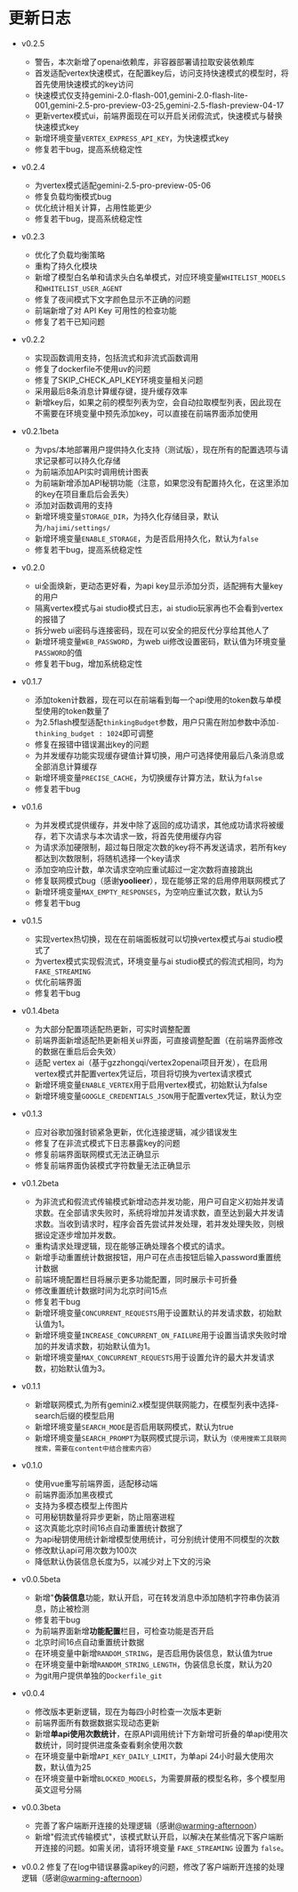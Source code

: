 # 更新日志
* v0.2.5
   * 警告，本次新增了openai依赖库，非容器部署请拉取安装依赖库
   * 首发适配vertex快速模式，在配置key后，访问支持快速模式的模型时，将首先使用快速模式的key访问
   * 快速模式仅支持gemini-2.0-flash-001,gemini-2.0-flash-lite-001,gemini-2.5-pro-preview-03-25,gemini-2.5-flash-preview-04-17
   * 更新vertex模式ui，前端界面现在可以开启关闭假流式，快速模式与替换快速模式key
   * 新增环境变量`VERTEX_EXPRESS_API_KEY`，为快速模式key
   * 修复若干bug，提高系统稳定性

* v0.2.4
   * 为vertex模式适配gemini-2.5-pro-preview-05-06
   * 修复负载均衡模式bug
   * 优化统计相关计算，占用性能更少
   * 修复若干bug，提高系统稳定性

* v0.2.3
   * 优化了负载均衡策略
   * 重构了持久化模块
   * 新增了模型白名单和请求头白名单模式，对应环境变量`WHITELIST_MODELS`和`WHITELIST_USER_AGENT`
   * 修复了夜间模式下文字颜色显示不正确的问题
   * 前端新增了对 API Key 可用性的检查功能
   * 修复了若干已知问题
* v0.2.2
    * 实现函数调用支持，包括流式和非流式函数调用
    * 修复了dockerfile不使用uv的问题
    * 修复了SKIP_CHECK_API_KEY环境变量相关问题
    * 采用最后8条消息计算缓存键，提升缓存效率
    * 新增key后，如果之前的模型列表为空，会自动拉取模型列表，因此现在不需要在环境变量中预先添加key，可以直接在前端界面添加使用
* v0.2.1beta
    * 为vps/本地部署用户提供持久化支持（测试版），现在所有的配置选项与请求记录都可以持久化存储
    * 为前端添加API实时调用统计图表
    * 为前端新增添加API秘钥功能（注意，如果您没有配置持久化，在这里添加的key在项目重启后会丢失）
    * 添加对函数调用的支持
    * 新增环境变量`STORAGE_DIR`，为持久化存储目录，默认为`/hajimi/settings/`
    * 新增环境变量`ENABLE_STORAGE`，为是否启用持久化，默认为`false` 
    * 修复若干bug，提高系统稳定性
* v0.2.0
    * ui全面焕新，更动态更好看，为api key显示添加分页，适配拥有大量key的用户
    * 隔离vertex模式与ai studio模式日志，ai studio玩家再也不会看到vertex的报错了
    * 拆分web ui密码与连接密码，现在可以安全的把反代分享给其他人了
    * 新增环境变量`WEB_PASSWORD`，为web ui修改设置密码，默认值为环境变量`PASSWORD`的值
    * 修复若干bug，增加系统稳定性
* v0.1.7
    * 添加token计数器，现在可以在前端看到每一个api使用的token数与单模型使用的token数量了
    * 为2.5flash模型适配`thinkingBudget`参数，用户只需在附加参数中添加`- thinking_budget : 1024`即可调整
    * 修复在报错中错误漏出key的问题
    * 为并发缓存功能实现缓存键值计算切换，用户可选择使用最后八条消息或全部消息计算缓存
    * 新增环境变量`PRECISE_CACHE`，为切换缓存计算方法，默认为`false`
    * 修复若干bug
* v0.1.6
    * 为并发模式提供缓存，并发中除了返回的成功请求，其他成功请求将被缓存，若下次请求与本次请求一致，将首先使用缓存内容
    * 为请求添加硬限制，超过每日限定次数的key将不再发送请求，若所有key都达到次数限制，将随机选择一个key请求
    * 添加空响应计数，单次请求空响应重试超过一定次数将直接跳出
    * 修复联网模式bug（感谢**yoolieer**），现在能够正常的启用停用联网模式了
    * 新增环境变量`MAX_EMPTY_RESPONSES`，为空响应重试次数，默认为5
    * 修复若干bug
* v0.1.5
    * 实现vertex热切换，现在在前端面板就可以切换vertex模式与ai studio模式了
    * 为vertex模式实现假流式，环境变量与ai studio模式的假流式相同，均为`FAKE_STREAMING`
    * 优化前端界面
    * 修复若干bug
* v0.1.4beta
    * 为大部分配置项适配热更新，可实时调整配置
    * 前端界面新增适配热更新相关ui界面，可直接调整配置（在前端界面修改的数据在重启后会失效）
    * 适配 vertex ai（基于gzzhongqi/vertex2openai项目开发），在启用vertex模式并配置vertex凭证后，项目将切换为vertex请求模式
    * 新增环境变量`ENABLE_VERTEX`用于启用vertex模式，初始默认为false
    * 新增环境变量`GOOGLE_CREDENTIALS_JSON`用于配置vertex凭证，默认为空
* v0.1.3
    * 应对谷歌加强封锁紧急更新，优化连接逻辑，减少错误发生
    * 修复了在非流式模式下日志暴露key的问题
    * 修复前端界面联网模式无法正确显示
    * 修复前端界面伪装模式字符数量无法正确显示
* v0.1.2beta
    * 为非流式和假流式传输模式新增动态并发功能，用户可自定义初始并发请求数。在全部请求失败时，系统将增加并发请求数，直至达到最大并发请求数。当收到请求时，程序会首先尝试并发处理，若并发处理失败，则根据设定逐步增加并发数。
    * 重构请求处理逻辑，现在能够正确处理各个模式的请求。
    * 新增手动重置统计数据按钮，用户可在点击按钮后输入password重置统计数据
    * 前端环境配置栏目将展示更多功能配置，同时展示卡可折叠
    * 修改重置统计数据时间为北京时间15点
    * 修复若干bug
    * 新增环境变量`CONCURRENT_REQUESTS`用于设置默认的并发请求数，初始默认值为1。
    * 新增环境变量`INCREASE_CONCURRENT_ON_FAILURE`用于设置当请求失败时增加的并发请求数，初始默认值为1。
    * 新增环境变量`MAX_CONCURRENT_REQUESTS`用于设置允许的最大并发请求数，初始默认值为3。
*   v0.1.1
    * 新增联网模式,为所有gemini2.x模型提供联网能力，在模型列表中选择-search后缀的模型启用
    * 新增环境变量`SEARCH_MODE`是否启用联网模式，默认为true
    * 新增环境变量`SEARCH_PROMPT`为联网模式提示词，默认为`（使用搜索工具联网搜索，需要在content中结合搜索内容）`
*   v0.1.0
    * 使用vue重写前端界面，适配移动端
    * 前端界面添加黑夜模式
    * 支持为多模态模型上传图片
    * 可用秘钥数量将异步更新，防止阻塞进程
    * 这次真能北京时间16点自动重置统计数据了
    * 为api秘钥使用统计新增模型使用统计，可分别统计使用不同模型的次数
    * 修改默认api可用次数为100次
    * 降低默认伪装信息长度为5，以减少对上下文的污染
*   v0.0.5beta
    * 新增"**伪装信息**功能，默认开启，可在转发消息中添加随机字符串伪装消息，防止被检测
    * 修复若干bug
    * 为前端界面新增**功能配置**栏目，可检查功能是否开启
    * 北京时间16点自动重置统计数据
    * 在环境变量中新增`RANDOM_STRING`，是否启用伪装信息，默认值为true
    * 在环境变量中新增`RANDOM_STRING_LENGTH`，伪装信息长度，默认为20
    * 为git用户提供单独的`Dockerfile_git`
*   v0.0.4
    * 修改版本更新逻辑，现在为每四小时检查一次版本更新
    * 前端界面所有数据数据实现动态更新
    * 新增**单api使用次数统计**，在原API调用统计下方新增可折叠的单api使用次数统计，同时提供进度条查看剩余使用次数
    * 在环境变量中新增`API_KEY_DAILY_LIMIT`，为单api 24小时最大使用次数，默认值为25
    * 在环境变量中新增`BLOCKED_MODELS`，为需要屏蔽的模型名称，多个模型用英文逗号分隔
*   v0.0.3beta
    * 完善了客户端断开连接的处理逻辑（感谢[@warming-afternoon](https://github.com/warming-afternoon)）
    * 新增"假流式传输模式"，该模式默认开启，以解决在某些情况下客户端断开连接的问题。如需关闭，请将环境变量 `FAKE_STREAMING` 设置为 `false`。
*   v0.0.2 修复了在log中错误暴露apikey的问题，修改了客户端断开连接的处理逻辑（感谢[@warming-afternoon](https://github.com/warming-afternoon)）
